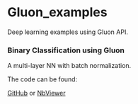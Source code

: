 # Gluon_examples
Deep learning examples using Gluon API.


### Binary Classification using Gluon 

A multi-layer NN with batch normalization. 

The code can be found:

[GitHub](https://github.com/unnir/Gluon_examples/blob/master/Breast_Cancer_Binary_Classification.ipynb) 
or [NbViewer](http://nbviewer.jupyter.org/github/unnir/Gluon_examples/blob/master/Breast_Cancer_Binary_Classification.ipynb)

